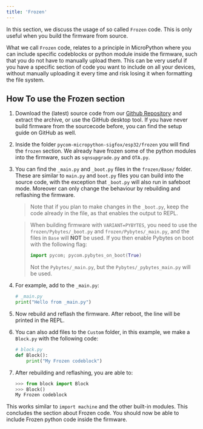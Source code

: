 ```yaml
---
title: 'Frozen'
---
```

In this section, we discuss the usage of so called `Frozen` code. This is only useful when you build the firmware from source.

What we call `Frozen` code, relates to a principle in MicroPython where you can include specific codeblocks or python module inside the firmware, such that you do not have to manually upload them. This can be very useful if you have a specific section of code you want to include on all your devices, without manually uploading it every time and risk losing it when formatting the file system.

## How To use the Frozen section
1. Download the (latest) source code from our [Github Repository](https://github.com/pycom/pycom-micropython-sigfox) and extract the archive, or use the GitHub desktop tool. If you have never build firmware from the sourcecode before, you can find the setup guide on GitHub as well. 

2. Inside the folder `pycom-micropython-sigfox/esp32/frozen` you will find the `frozen` section. We already have frozen some of the python modules into the firmware, such as `sqnsupgrade.py` and `OTA.py`.
3. You can find the `_main.py` and `_boot.py` files in the `frozen/Base/` folder. These are similar to `main.py` and `boot.py` files you can build into the source code, with the exception that `_boot.py` will also run in safeboot mode. Moreover can only change the behaviour by rebuilding and reflashing the firmware. 
    > Note that if you plan to make changes in the `_boot.py`, keep the code already in the file, as that enables the output to REPL.

    > When building firmware with `VARIANT=PYBYTES`, you need to use the `frozen/Pybytes/_boot.py` and `frozen/Pybytes/_main.py`, and the files in `Base` will **NOT** be used. If you then enable Pybytes on boot with the following flag:
    >```python
    >import pycom; pycom.pybytes_on_boot(True)
    >```
    > Not the `Pybytes/_main.py`, but the `Pybytes/_pybytes_main.py` will be used.


4. For example, add to the `_main.py`:
    ```python
    # _main.py
    print("Hello from _main.py")
    ```
5. Now rebuild and reflash the firmware. After reboot, the line will be printed in the REPL.
6. You can also add files to the `Custom` folder, in this example, we make a `Block.py` with the following code:
    ```python
    # block.py
    def Block():
        print("My Frozen codeblock")
    ```
7. After rebuilding and reflashing, you are able to:
    ```python
    >>> from block import Block
    >>> Block()
    My Frozen codeblock
    ```
This works similar to `import machine` and the other built-in modules.
This concludes the section about Frozen code. You should now be able to include Frozen python code inside the firmware. 